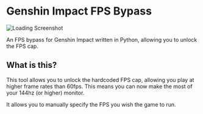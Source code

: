 # Genshin Impact FPS Bypass
![Loading Screenshot](https://github.com/RealistikDash/genshin-fps-py/assets/36131887/1ec431ab-1ac3-441f-ae15-b35d71ec0903)

 An FPS bypass for Genshin Impact written in Python, allowing you to unlock the FPS cap.
 
 ## What is this?
 This tool allows you to unlock the hardcoded FPS cap, allowing you play at higher frame rates than 60fps.
 This means you can now make the most of your 144hz (or higher) monitor.
 
 It allows you to manually specify the FPS you wish the game to run.

